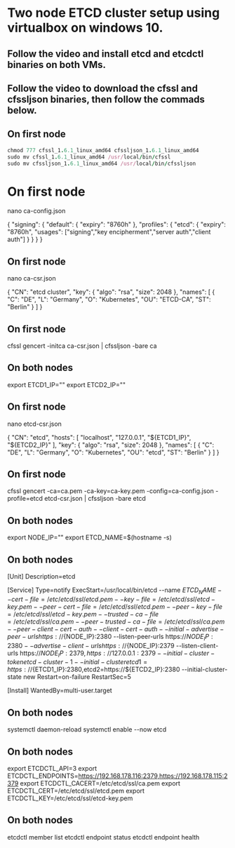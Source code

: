 # Two node ETCD cluster setup using virtualbox on windows 10.

## Follow the video and install etcd and etcdctl binaries on both VMs.

## Follow the video to download the cfssl and cfssljson binaries, then follow the commads below.

## On first node

```ruby
chmod 777 cfssl_1.6.1_linux_amd64 cfssljson_1.6.1_linux_amd64
sudo mv cfssl_1.6.1_linux_amd64 /usr/local/bin/cfssl
sudo mv cfssljson_1.6.1_linux_amd64 /usr/local/bin/cfssljson
```

# On first node
nano ca-config.json

{
    "signing": {
        "default": {
            "expiry": "8760h"
        },
        "profiles": {
            "etcd": {
                "expiry": "8760h",
                "usages": ["signing","key encipherment","server auth","client auth"]
            }
        }
    }
}

## On first node
nano ca-csr.json

{
  "CN": "etcd cluster",
  "key": {
    "algo": "rsa",
    "size": 2048
  },
  "names": [
    {
      "C": "DE",
      "L": "Germany",
      "O": "Kubernetes",
      "OU": "ETCD-CA",
      "ST": "Berlin"
    }
  ]
}

## On first node
cfssl gencert -initca ca-csr.json | cfssljson -bare ca


## On both nodes
export ETCD1_IP="<your IP of the first server>"
export ETCD2_IP="<your IP of the second server>"

## On first node
nano etcd-csr.json
  
{
  "CN": "etcd",
  "hosts": [
    "localhost",
    "127.0.0.1",
    "${ETCD1_IP}",
    "${ETCD2_IP}"
  ],
  "key": {
    "algo": "rsa",
    "size": 2048
  },
  "names": [
    {
      "C": "DE",
      "L": "Germany",
      "O": "Kubernetes",
      "OU": "etcd",
      "ST": "Berlin"
    }
  ]
}

## On first node
cfssl gencert -ca=ca.pem -ca-key=ca-key.pem -config=ca-config.json -profile=etcd etcd-csr.json | cfssljson -bare etcd



## On both nodes
export NODE_IP="<IP address of the node where this command runs>"
export ETCD_NAME=$(hostname -s)


## On both nodes
[Unit]
Description=etcd

[Service]
Type=notify
ExecStart=/usr/local/bin/etcd
  --name ${ETCD_NAME}
  --cert-file=/etc/etcd/ssl/etcd.pem
  --key-file=/etc/etcd/ssl/etcd-key.pem
  --peer-cert-file=/etc/etcd/ssl/etcd.pem
  --peer-key-file=/etc/etcd/ssl/etcd-key.pem
  --trusted-ca-file=/etc/etcd/ssl/ca.pem
  --peer-trusted-ca-file=/etc/etcd/ssl/ca.pem
  --peer-client-cert-auth
  --client-cert-auth
  --initial-advertise-peer-urls https://${NODE_IP}:2380
  --listen-peer-urls https://${NODE_IP}:2380
  --advertise-client-urls https://${NODE_IP}:2379
  --listen-client-urls https://${NODE_IP}:2379,https://127.0.0.1:2379
  --initial-cluster-token etcd-cluster-1
  --initial-cluster etcd1=https://${ETCD1_IP}:2380,etcd2=https://${ETCD2_IP}:2380
  --initial-cluster-state new
Restart=on-failure
RestartSec=5

[Install]
WantedBy=multi-user.target


  
## On both nodes
systemctl daemon-reload
systemctl enable --now etcd


## On both nodes
export ETCDCTL_API=3 
export ETCDCTL_ENDPOINTS=https://192.168.178.116:2379,https://192.168.178.115:2379
export ETCDCTL_CACERT=/etc/etcd/ssl/ca.pem
export ETCDCTL_CERT=/etc/etcd/ssl/etcd.pem
export ETCDCTL_KEY=/etc/etcd/ssl/etcd-key.pem


## On both nodes
etcdctl member list
etcdctl endpoint status
etcdctl endpoint health

